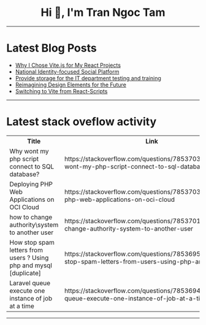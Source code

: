 <h1 align="center">Hi 👋, I'm Tran Ngoc Tam</h1>

---

# Latest Blog Posts 
<!-- BLOG-POST-LIST:START -->
- [Why I Chose Vite.js for My React Projects](https://dev.to/guillaumeduhan/why-i-chose-vitejs-for-my-react-projects-p43)
- [National Identity-focused Social Platform](https://dev.to/floratobydev/national-identity-focused-social-platform-150o)
- [Provide storage for the IT department testing and training](https://dev.to/opsyog/provide-storage-for-the-it-department-testing-and-training-caj)
- [Reimagining Design Elements for the Future](https://dev.to/pepper_square/reimagining-design-elements-for-the-future-2cm1)
- [Switching to Vite from React-Scripts](https://dev.to/liaob/switching-to-vite-from-react-scripts-2bln)
<!-- BLOG-POST-LIST:END -->

---

# Latest stack oveflow activity
<table>
  <tr><th>Title</th><th>Link</th></tr>
  <!-- STACKOVERFLOW:START --><tr><td>Why wont my php script connect to SQL database?</td><td>https://stackoverflow.com/questions/78537037/why-wont-my-php-script-connect-to-sql-database</td></tr><tr><td>Deploying PHP Web Applications on OCI Cloud</td><td>https://stackoverflow.com/questions/78537035/deploying-php-web-applications-on-oci-cloud</td></tr><tr><td>how to change authority\system to another user</td><td>https://stackoverflow.com/questions/78537011/how-to-change-authority-system-to-another-user</td></tr><tr><td>How stop spam letters from users ? Using php and mysql [duplicate]</td><td>https://stackoverflow.com/questions/78536957/how-stop-spam-letters-from-users-using-php-and-mysql</td></tr><tr><td>Laravel queue execute one instance of job at a time</td><td>https://stackoverflow.com/questions/78536945/laravel-queue-execute-one-instance-of-job-at-a-time</td></tr><!-- STACKOVERFLOW:END -->
</table>

---


